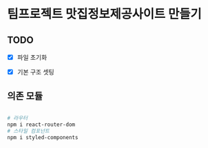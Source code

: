 # 팀프로젝트 맛집정보제공사이트 만들기
## TODO

- [x] 파일 초기화
- [x] 기본 구조 셋팅


## 의존 모듈
```bash 

# 라우터
npm i react-router-dom
# 스타일 컴포넌트  
npm i styled-components


```